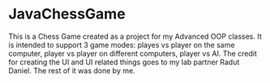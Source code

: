 # JavaChessGame
This is a Chess Game created as a project for my Advanced OOP classes. It is intended to support 3 game modes: playes vs player on the same computer, player vs player on different computers, player vs AI. The credit for creating the UI and UI related things goes to my lab partner Radut Daniel. The rest of it was done by me. 
